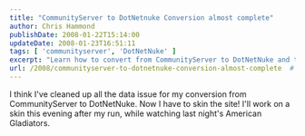 ```yaml
---
title: "CommunityServer to DotNetnuke Conversion almost complete"
author: Chris Hammond
publishDate: 2008-01-22T15:14:00
updateDate: 2008-01-23T16:51:11
tags: [ 'communityserver', 'DotNetNuke' ]
excerpt: "Learn how to convert from CommunityServer to DotNetNuke and take your site to the next level by creating a custom skin for a fresh new look!"
url: /2008/communityserver-to-dotnetnuke-conversion-almost-complete  # Use the generated URL with year
---
```

I think I've cleaned up all the data issue for my conversion from CommunityServer to DotNetNuke. Now I have to skin the site! I'll work on a skin this evening after my run, while watching last night's American Gladiators.

